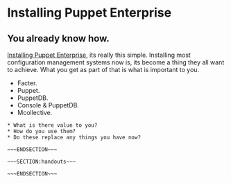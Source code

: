 <!SLIDE>
# Installing Puppet Enterprise #
## You already know how. ##

[Installing Puppet Enterprise](https://docs.puppetlabs.com/pe/latest/install_basic.html#installing-puppet-enterprise), its really this simple. Installing most configuration management systems now is, its become a thing they all want to achieve. What you get as part of that is what is important to you.

* Facter.
* Puppet.
* PuppetDB.
* Console & PuppetDB.
* Mcollective.


~~~SECTION:notes~~~
* What is there value to you?
* How do you use them?
* Do these replace any things you have now?

~~~ENDSECTION~~~

~~~SECTION:handouts~~~

~~~ENDSECTION~~~

